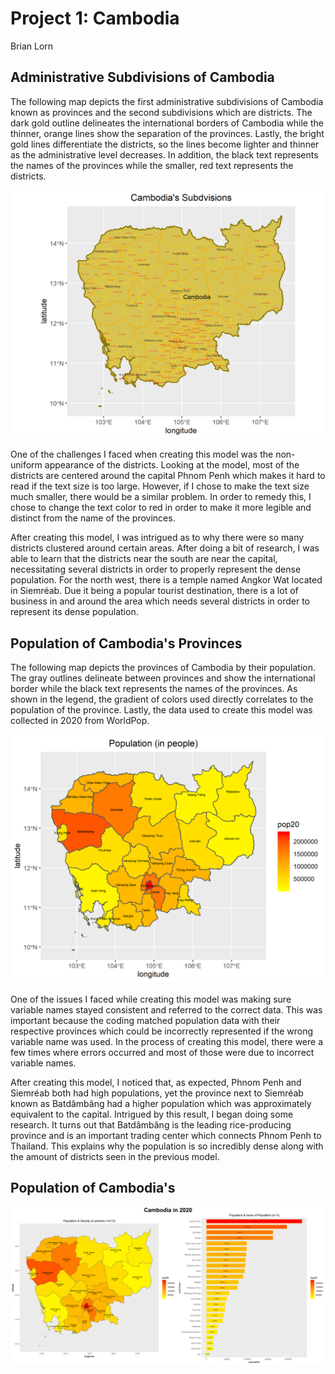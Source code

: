 # Project 1: Cambodia

Brian Lorn

## Administrative Subdivisions of Cambodia

The following map depicts the first administrative subdivisions of Cambodia known as provinces and the second subdivisions which are districts. The dark gold outline delineates the international borders of Cambodia while the thinner, orange lines show the separation of the provinces. Lastly, the bright gold lines differentiate the districts, so the lines become lighter and thinner as the administrative level decreases. In addition, the black text represents the names of the provinces while the smaller, red text represents the districts.

![](cambodia.png)

One of the challenges I faced when creating this model was the non-uniform appearance of the districts. Looking at the model, most of the districts are centered around the capital Phnom Penh which makes it hard to read if the text size is too large. However, if I chose to make the text size much smaller, there would be a similar problem. In order to remedy this, I chose to change the text color to red in order to make it more legible and distinct from the name of the provinces.

After creating this model, I was intrigued as to why there were so many districts clustered around certain areas. After doing a bit of research, I was able to learn that the districts near the south are near the capital, necessitating several districts in order to properly represent the dense population. For the north west, there is a temple named Angkor Wat located in Siemréab. Due it being a popular tourist destination, there is a lot of business in and around the area which needs several districts in order to represent its dense population.

## Population of Cambodia's Provinces

The following map depicts the provinces of Cambodia by their population. The gray outlines delineate between provinces and show the international border while the black text represents the names of the provinces. As shown in the legend, the gradient of colors used directly correlates to the population of the province. Lastly, the data used to create this model was collected in 2020 from WorldPop.

![](khm_pop20.png)

One of the issues I faced while creating this model was making sure variable names stayed consistent and referred to the correct data. This was important because the coding matched population data with their respective provinces which could be incorrectly represented if the wrong variable name was used. In the process of creating this model, there were a few times where errors occurred and most of those were due to incorrect variable names. 

After creating this model, I noticed that, as expected, Phnom Penh and Siemréab both had high populations, yet the province next to Siemréab known as Batdâmbâng had a higher population which was approximately equivalent to the capital. Intrigued by this result, I began doing some research. It turns out that Batdâmbâng is the leading rice-producing province and is an important trading center which connects Phnom Penh to Thailand. This explains why the population is so incredibly dense along with the amount of districts seen in the previous model.

## Population of Cambodia's

![](cambodia_2020.png)
